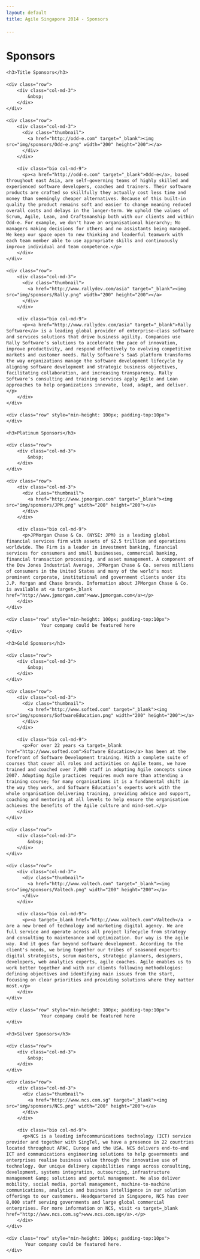```yaml
---
layout: default
title: Agile Singapore 2014 - Sponsors

---
```


<div class="organisers">
  <div class="container text-center">
    <h1 class="page-header">Sponsors</h1>

	<h3>Title Sponsors</h3>

    <div class="row">
        <div class="col-md-3">
			&nbsp;
        </div>
    </div>

    <div class="row">
        <div class="col-md-3">
          <div class="thumbnail">
            <a href="http://odd-e.com" target="_blank"><img src="img/sponsors/Odd-e.png" width="200" height="200"></a>
          </div>
        </div>

        <div class="bio col-md-9">
          <p><a href="http://odd-e.com" target="_blank">Odd-e</a>, based throughout east Asia, are self-governing teams of highly skilled and experienced software developers, coaches and trainers. Their software products are crafted so skillfully they actually cost less time and money than seemingly cheaper alternatives. Because of this built-in quality the product remains soft and easier to change meaning reduced overall costs and delays in the longer-term. We uphold the values of Scrum, Agile, Lean, and Craftsmanship both with our clients and within Odd-e. For example, we don't have an organisational hierarchy; No managers making decisions for others and no assistants being managed. We keep our space open to new thinking and leaderful teamwork with each team member able to use appropriate skills and continuously improve individual and team competence.</p>
        </div>
    </div>

    <div class="row">
        <div class="col-md-3">
          <div class="thumbnail">
            <a href="http://www.rallydev.com/asia" target="_blank"><img src="img/sponsors/Rally.png" width="200" height="200"></a>
          </div>
        </div>

        <div class="bio col-md-9">
          <p><a href="http://www.rallydev.com/asia" target="_blank">Rally Software</a> is a leading global provider of enterprise-class software and services solutions that drive business agility. Companies use Rally Software’s solutions to accelerate the pace of innovation, improve productivity, and respond effectively to evolving competitive markets and customer needs. Rally Software’s SaaS platform transforms the way organizations manage the software development lifecycle by aligning software development and strategic business objectives, facilitating collaboration, and increasing transparency. Rally Software’s consulting and training services apply Agile and Lean approaches to help organizations innovate, lead, adapt, and deliver.</p>
        </div>
    </div>

    <div class="row" style="min-height: 100px; padding-top:10px">
    </div>

	<h3>Platinum Sponsors</h3>

    <div class="row">
        <div class="col-md-3">
			&nbsp;
        </div>
    </div>

    <div class="row">
        <div class="col-md-3">
          <div class="thumbnail">
            <a href="http://www.jpmorgan.com" target="_blank"><img src="img/sponsors/JPM.png" width="200" height="200"></a>
          </div>
        </div>

        <div class="bio col-md-9">
          <p>JPMorgan Chase & Co. (NYSE: JPM) is a leading global financial services firm with assets of $2.5 trillion and operations worldwide. The Firm is a leader in investment banking, financial services for consumers and small businesses, commercial banking, financial transaction processing, and asset management. A component of the Dow Jones Industrial Average, JPMorgan Chase & Co. serves millions of consumers in the United States and many of the world's most prominent corporate, institutional and government clients under its J.P. Morgan and Chase brands. Information about JPMorgan Chase & Co. is available at <a target=_blank href="http://www.jpmorgan.com">www.jpmorgan.com</a></p>
        </div>
    </div>

    <div class="row" style="min-height: 100px; padding-top:10px">
			     Your company could be featured here
    </div>

	<h3>Gold Sponsors</h3>

    <div class="row">
        <div class="col-md-3">
			&nbsp;
        </div>
    </div>

    <div class="row">
        <div class="col-md-3">
          <div class="thumbnail">
            <a href="http://www.softed.com" target="_blank"><img src="img/sponsors/SoftwareEducation.png" width="200" height="200"></a>
          </div>
        </div>

        <div class="bio col-md-9">
          <p>For over 22 years <a target=_blank href="http://www.softed.com">Software Education</a> has been at the forefront of Software Development training. With a complete suite of courses that cover all roles and activities on Agile teams, we have trained and coached over 7,000 staff in adopting Agile concepts since 2007. Adopting Agile practices requires much more than attending a training course; for many organisations it is a fundamental shift in the way they work, and Software Education’s experts work with the whole organisation delivering training, providing advice and support, coaching and mentoring at all levels to help ensure the organisation achieves the benefits of the Agile culture and mind-set.</p>
        </div>
    </div>

    <div class="row">
        <div class="col-md-3">
			&nbsp;
        </div>
    </div>

    <div class="row">
        <div class="col-md-3">
          <div class="thumbnail">
            <a href="http://www.valtech.com" target="_blank"><img src="img/sponsors/Valtech.png" width="200" height="200"></a>
          </div>
        </div>

        <div class="bio col-md-9">
          <p><a target=_blank href="http://www.valtech.com">Valtech</a	> are a new breed of technology and marketing digital agency. We are full service and operate across all project lifecycle from strategy and consulting to maintenance and optimization. Our way is the agile way. And it goes far beyond software development. According to the client's needs, we bring together our tribes of seasoned experts: digital strategists, scrum masters, strategic planners, designers, developers, web analytics experts, agile coaches. Agile enables us to work better together and with our clients following methodologies: defining objectives and identifying main issues from the start, focusing on clear priorities and providing solutions where they matter most.</p>
        </div>
    </div>

    <div class="row" style="min-height: 100px; padding-top:10px">
			     Your company could be featured here
    </div>

	<h3>Silver Sponsors</h3>

    <div class="row">
        <div class="col-md-3">
			&nbsp;
        </div>
    </div>

    <div class="row">
        <div class="col-md-3">
          <div class="thumbnail">
            <a href="http://www.ncs.com.sg" target="_blank"><img src="img/sponsors/NCS.png" width="200" height="200"></a>
          </div>
        </div>

        <div class="bio col-md-9">
          <p>NCS is a leading infocommunications technology (ICT) service provider and together with SingTel, we have a presence in 22 countries located throughout APAC, Europe and the USA. NCS delivers end-to-end ICT and communications engineering solutions to help governments and enterprises realise business value through the innovative use of technology. Our unique delivery capabilities range across consulting, development, systems integration, outsourcing, infrastructure management &amp; solutions and portal management. We also deliver mobility, social media, portal management, machine-to-machine communications, analytics and business intelligence in our solution offerings to our customers. Headquartered in Singapore, NCS has over 8,000 staff serving governments and large global commercial enterprises. For more information on NCS, visit <a target=_blank href="http://www.ncs.com.sg">www.ncs.com.sg</a>.</p>
        </div>
    </div>

    <div class="row" style="min-height: 100px; padding-top:10px">
           Your company could be featured here.
    </div>

  </div>
</div>
